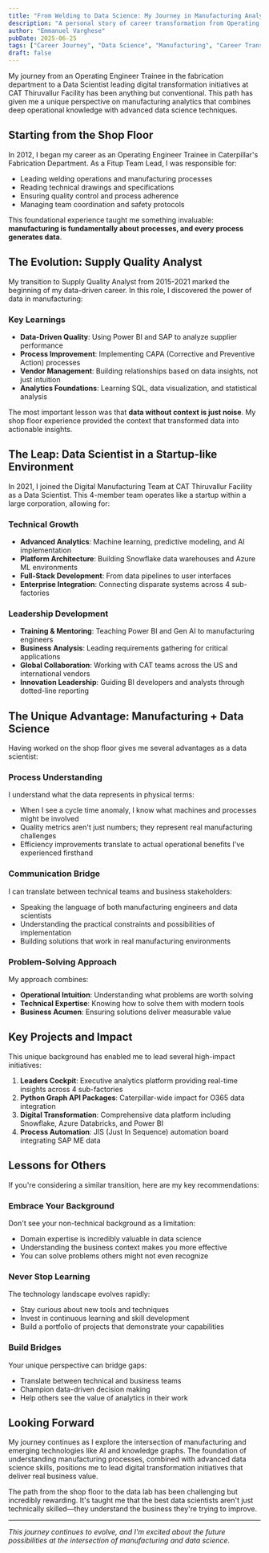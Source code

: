 ```yaml
---
title: "From Welding to Data Science: My Journey in Manufacturing Analytics"
description: "A personal story of career transformation from Operating Engineer to Data Scientist, and how hands-on manufacturing experience shaped my approach to data science and analytics."
author: "Emmanuel Varghese"
pubDate: 2025-06-25
tags: ["Career Journey", "Data Science", "Manufacturing", "Career Transition", "Professional Growth"]
draft: false
---
```


My journey from an Operating Engineer Trainee in the fabrication department to a Data Scientist leading digital transformation initiatives at CAT Thiruvallur Facility has been anything but conventional. This path has given me a unique perspective on manufacturing analytics that combines deep operational knowledge with advanced data science techniques.

## Starting from the Shop Floor

In 2012, I began my career as an Operating Engineer Trainee in Caterpillar's Fabrication Department. As a Fitup Team Lead, I was responsible for:

- Leading welding operations and manufacturing processes
- Reading technical drawings and specifications
- Ensuring quality control and process adherence
- Managing team coordination and safety protocols

This foundational experience taught me something invaluable: **manufacturing is fundamentally about processes, and every process generates data**.

## The Evolution: Supply Quality Analyst

My transition to Supply Quality Analyst from 2015-2021 marked the beginning of my data-driven career. In this role, I discovered the power of data in manufacturing:

### Key Learnings

- **Data-Driven Quality**: Using Power BI and SAP to analyze supplier performance
- **Process Improvement**: Implementing CAPA (Corrective and Preventive Action) processes
- **Vendor Management**: Building relationships based on data insights, not just intuition
- **Analytics Foundations**: Learning SQL, data visualization, and statistical analysis

The most important lesson was that **data without context is just noise**. My shop floor experience provided the context that transformed data into actionable insights.

## The Leap: Data Scientist in a Startup-like Environment

In 2021, I joined the Digital Manufacturing Team at CAT Thiruvallur Facility as a Data Scientist. This 4-member team operates like a startup within a large corporation, allowing for:

### Technical Growth

- **Advanced Analytics**: Machine learning, predictive modeling, and AI implementation
- **Platform Architecture**: Building Snowflake data warehouses and Azure ML environments
- **Full-Stack Development**: From data pipelines to user interfaces
- **Enterprise Integration**: Connecting disparate systems across 4 sub-factories

### Leadership Development

- **Training & Mentoring**: Teaching Power BI and Gen AI to manufacturing engineers
- **Business Analysis**: Leading requirements gathering for critical applications
- **Global Collaboration**: Working with CAT teams across the US and international vendors
- **Innovation Leadership**: Guiding BI developers and analysts through dotted-line reporting

## The Unique Advantage: Manufacturing + Data Science

Having worked on the shop floor gives me several advantages as a data scientist:

### Process Understanding

I understand what the data represents in physical terms:

- When I see a cycle time anomaly, I know what machines and processes might be involved
- Quality metrics aren't just numbers; they represent real manufacturing challenges
- Efficiency improvements translate to actual operational benefits I've experienced firsthand

### Communication Bridge

I can translate between technical teams and business stakeholders:

- Speaking the language of both manufacturing engineers and data scientists
- Understanding the practical constraints and possibilities of implementation
- Building solutions that work in real manufacturing environments

### Problem-Solving Approach

My approach combines:

- **Operational Intuition**: Understanding what problems are worth solving
- **Technical Expertise**: Knowing how to solve them with modern tools
- **Business Acumen**: Ensuring solutions deliver measurable value

## Key Projects and Impact

This unique background has enabled me to lead several high-impact initiatives:

1. **Leaders Cockpit**: Executive analytics platform providing real-time insights across 4 sub-factories
2. **Python Graph API Packages**: Caterpillar-wide impact for O365 data integration
3. **Digital Transformation**: Comprehensive data platform including Snowflake, Azure Databricks, and Power BI
4. **Process Automation**: JIS (Just In Sequence) automation board integrating SAP ME data

## Lessons for Others

If you're considering a similar transition, here are my key recommendations:

### Embrace Your Background

Don't see your non-technical background as a limitation:

- Domain expertise is incredibly valuable in data science
- Understanding the business context makes you more effective
- You can solve problems others might not even recognize

### Never Stop Learning

The technology landscape evolves rapidly:

- Stay curious about new tools and techniques
- Invest in continuous learning and skill development
- Build a portfolio of projects that demonstrate your capabilities

### Build Bridges

Your unique perspective can bridge gaps:

- Translate between technical and business teams
- Champion data-driven decision making
- Help others see the value of analytics in their work

## Looking Forward

My journey continues as I explore the intersection of manufacturing and emerging technologies like AI and knowledge graphs. The foundation of understanding manufacturing processes, combined with advanced data science skills, positions me to lead digital transformation initiatives that deliver real business value.

The path from the shop floor to the data lab has been challenging but incredibly rewarding. It's taught me that the best data scientists aren't just technically skilled—they understand the business they're trying to improve.

---

*This journey continues to evolve, and I'm excited about the future possibilities at the intersection of manufacturing and data science.*

